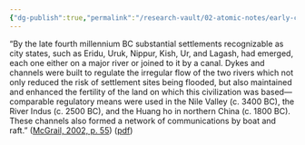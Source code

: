```yaml
---
{"dg-publish":true,"permalink":"/research-vault/02-atomic-notes/early-city-states-emerged-near-rivers-and-used-irrigation-to-increase-food-production/"}
---
```


“By the late fourth millennium BC substantial settlements recognizable as city states, such as Eridu, Uruk, Nippur, Kish, Ur, and Lagash, had emerged, each one either on a major river or joined to it by a canal. Dykes and channels were built to regulate the irregular flow of the two rivers which not only reduced the risk of settlement sites being flooded, but also maintained and enhanced the fertility of the land on which this civilization was based—comparable regulatory means were used in the Nile Valley (c. 3400 BC), the River Indus (c. 2500 BC), and the Huang ho in northern China (c. 1800 BC). These channels also formed a network of communications by boat and raft.” ([McGrail, 2002, p. 55](zotero://select/library/items/LVPZGRY3)) ([pdf](zotero://open-pdf/library/items/85TAQ5UC?page=55&annotation=JQEWCNKC))